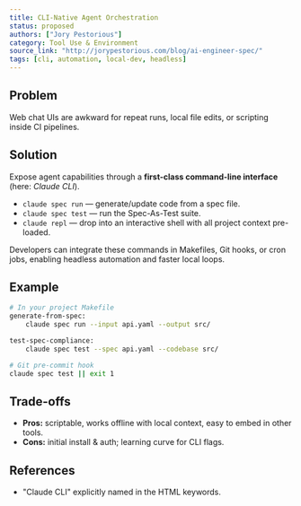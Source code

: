 ```yaml
---
title: CLI-Native Agent Orchestration
status: proposed
authors: ["Jory Pestorious"]
category: Tool Use & Environment
source_link: "http://jorypestorious.com/blog/ai-engineer-spec/"
tags: [cli, automation, local-dev, headless]
---
```


## Problem
Web chat UIs are awkward for repeat runs, local file edits, or scripting inside CI pipelines.

## Solution
Expose agent capabilities through a **first-class command-line interface** (here: *Claude CLI*).

- `claude spec run` — generate/update code from a spec file.  
- `claude spec test` — run the Spec-As-Test suite.  
- `claude repl` — drop into an interactive shell with all project context pre-loaded.

Developers can integrate these commands in Makefiles, Git hooks, or cron jobs, enabling headless automation and faster local loops.

## Example
```bash
# In your project Makefile
generate-from-spec:
	claude spec run --input api.yaml --output src/

test-spec-compliance:
	claude spec test --spec api.yaml --codebase src/

# Git pre-commit hook
claude spec test || exit 1
```

## Trade-offs
- **Pros:** scriptable, works offline with local context, easy to embed in other tools.
- **Cons:** initial install & auth; learning curve for CLI flags.

## References
- "Claude CLI" explicitly named in the HTML keywords.